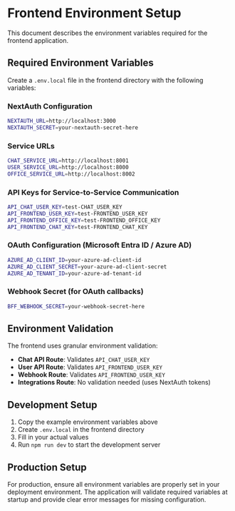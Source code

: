 # Frontend Environment Setup

This document describes the environment variables required for the frontend application.

## Required Environment Variables

Create a `.env.local` file in the frontend directory with the following variables:

### NextAuth Configuration
```bash
NEXTAUTH_URL=http://localhost:3000
NEXTAUTH_SECRET=your-nextauth-secret-here
```

### Service URLs
```bash
CHAT_SERVICE_URL=http://localhost:8001
USER_SERVICE_URL=http://localhost:8000
OFFICE_SERVICE_URL=http://localhost:8002
```

### API Keys for Service-to-Service Communication
```bash
API_CHAT_USER_KEY=test-CHAT_USER_KEY
API_FRONTEND_USER_KEY=test-FRONTEND_USER_KEY
API_FRONTEND_OFFICE_KEY=test-FRONTEND_OFFICE_KEY
API_FRONTEND_CHAT_KEY=test-FRONTEND_CHAT_KEY
```

### OAuth Configuration (Microsoft Entra ID / Azure AD)
```bash
AZURE_AD_CLIENT_ID=your-azure-ad-client-id
AZURE_AD_CLIENT_SECRET=your-azure-ad-client-secret
AZURE_AD_TENANT_ID=your-azure-ad-tenant-id
```

### Webhook Secret (for OAuth callbacks)
```bash
BFF_WEBHOOK_SECRET=your-webhook-secret-here
```

## Environment Validation

The frontend uses granular environment validation:

- **Chat API Route**: Validates `API_CHAT_USER_KEY`
- **User API Route**: Validates `API_FRONTEND_USER_KEY`
- **Webhook Route**: Validates `API_FRONTEND_USER_KEY`
- **Integrations Route**: No validation needed (uses NextAuth tokens)

## Development Setup

1. Copy the example environment variables above
2. Create `.env.local` in the frontend directory
3. Fill in your actual values
4. Run `npm run dev` to start the development server

## Production Setup

For production, ensure all environment variables are properly set in your deployment environment. The application will validate required variables at startup and provide clear error messages for missing configuration. 